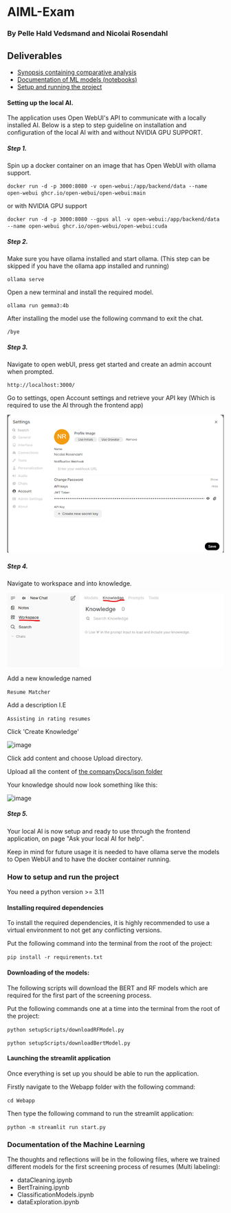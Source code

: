 # AIML-Exam

### By Pelle Hald Vedsmand and Nicolai Rosendahl

## Deliverables

- [Synopsis containing comparative analysis]()
- [Documentation of ML models (notebooks)]()
- [Setup and running the project](README.md)

#### Setting up the local AI.

The application uses Open WebUI's API to communicate with a locally installed AI. Below is a step to step guideline on installation and configuration of the local AI with and without NVIDIA GPU SUPPORT.

##### Step 1.
Spin up a docker container on an image that has Open WebUI with ollama support. 

```
docker run -d -p 3000:8080 -v open-webui:/app/backend/data --name open-webui ghcr.io/open-webui/open-webui:main
```

or with NVIDIA GPU support

```
docker run -d -p 3000:8080 --gpus all -v open-webui:/app/backend/data --name open-webui ghcr.io/open-webui/open-webui:cuda
```

##### Step 2.
Make sure you have ollama installed and start ollama. (This step can be skipped if you have the ollama app installed and running)

```
ollama serve
```

Open a new terminal and install the required model.

```
ollama run gemma3:4b
```

After installing the model use the following command to exit the chat.

```
/bye
```
 
##### Step 3.

Navigate to open webUI, press get started and create an admin account when prompted. 

```
http://localhost:3000/
```

Go to settings, open Account settings and retrieve your API key (Which is required to use the AI through the frontend app)

![image](documentation/Local_AI_model/API_key_retrievel.png)

##### Step 4.

Navigate to workspace and into knowledge.

![image](documentation/Local_AI_model/workspace_knowledge.png)

Add a new knowledge named

```Resume Matcher```

Add a description I.E

```Assisting in rating resumes```

Click 'Create Knowledge'

![image](documentation/Local_AI_model/create_knowledge.png)

Click add content and choose Upload directory.

Upload all the content of [the companyDocs/json folder](/companyDocs/json/)

Your knowledge should now look something like this:

![image](documentation/Local_AI_model/knowledge_complete.png)

##### Step 5.

Your local AI is now setup and ready to use through the frontend application, on page "Ask your local AI for help".

Keep in mind for future usage it is needed to have ollama serve the models to Open WebUI and to have the docker container running.

### How to setup and run the project

You need a python version >= 3.11

#### Installing required dependencies
To install the required dependencies, it is highly recommended to use a virtual environment to not get any conflicting versions.

Put the following command into the terminal from the root of the project:

`pip install -r requirements.txt`

#### Downloading of the models:
The following scripts will download the BERT and RF models which are required for the first part of the screening process.

Put the following commands one at a time into the terminal from the root of the project:

`python setupScripts/downloadRFModel.py`

`python setupScripts/downloadBertModel.py`

#### Launching the streamlit application
Once everything is set up you should be able to run the application. 

Firstly navigate to the Webapp folder with the following command:

`cd Webapp`

Then type the following command to run the streamlit application:

`python -m streamlit run start.py`

### Documentation of the Machine Learning

The thoughts and reflections will be in the following files, where we trained different models for the first screening process of resumes (Multi labeling):

- dataCleaning.ipynb
- BertTraining.ipynb
- ClassificationModels.ipynb
- dataExploration.ipynb
